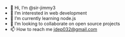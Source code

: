- 👋 Hi, I’m @sir-jimmy3
- 👀 I’m interested in web development 
- 🌱 I’m currently learning node.js 
- 💞️ I’m looking to collaborate on open source projects 
- 📫 How to reach me jdep032@gmail.com 

<!---
sir-jimmy3/sir-jimmy3 is a ✨ special ✨ repository because its `README.md` (this file) appears on your GitHub profile.
You can click the Preview link to take a look at your changes.
--->
